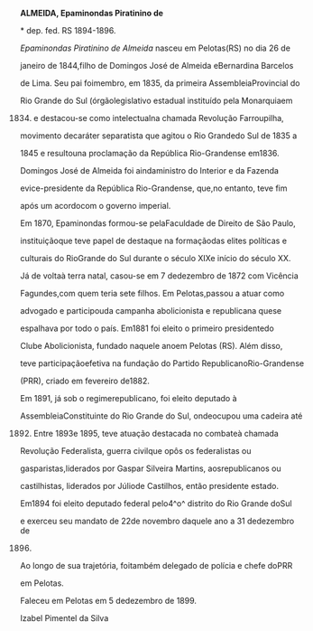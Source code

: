 **ALMEIDA, Epaminondas Piratinino de**



\* dep. fed. RS 1894-1896.



*Epaminondas Piratinino de Almeida* nasceu em Pelotas(RS) no dia 26 de

janeiro de 1844,filho de Domingos José de Almeida eBernardina Barcelos

de Lima. Seu pai foimembro, em 1835, da primeira AssembleiaProvincial do

Rio Grande do Sul (órgãolegislativo estadual instituído pela Monarquiaem

1834) e destacou-se como intelectualna chamada Revolução Farroupilha,

movimento decaráter separatista que agitou o Rio Grandedo Sul de 1835 a

1845 e resultouna proclamação da República Rio-Grandense em1836.

Domingos José de Almeida foi aindaministro do Interior e da Fazenda

evice-presidente da República Rio-Grandense, que,no entanto, teve fim

após um acordocom o governo imperial.



Em 1870, Epaminondas formou-se pelaFaculdade de Direito de São Paulo,

instituiçãoque teve papel de destaque na formaçãodas elites políticas e

culturais do RioGrande do Sul durante o século XIXe início do século XX.

Já de voltaà terra natal, casou-se em 7 dedezembro de 1872 com Vicência

Fagundes,com quem teria sete filhos. Em Pelotas,passou a atuar como

advogado e participouda campanha abolicionista e republicana quese

espalhava por todo o país. Em1881 foi eleito o primeiro presidentedo

Clube Abolicionista, fundado naquele anoem Pelotas (RS). Além disso,

teve participaçãoefetiva na fundação do Partido RepublicanoRio-Grandense

(PRR), criado em fevereiro de1882.



Em 1891, já sob o regimerepublicano, foi eleito deputado à

AssembleiaConstituinte do Rio Grande do Sul, ondeocupou uma cadeira até

1892. Entre 1893e 1895, teve atuação destacada no combateà chamada

Revolução Federalista, guerra civilque opôs os federalistas ou

gasparistas,liderados por Gaspar Silveira Martins, aosrepublicanos ou

castilhistas, liderados por Júliode Castilhos, então presidente estado.

Em1894 foi eleito deputado federal pelo4^o^ distrito do Rio Grande doSul

e exerceu seu mandato de 22de novembro daquele ano a 31 dedezembro de

1896.



Ao longo de sua trajetória, foitambém delegado de polícia e chefe doPRR

em Pelotas.



Faleceu em Pelotas em 5 dedezembro de 1899.



Izabel Pimentel da Silva



